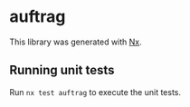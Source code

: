 # auftrag

This library was generated with [Nx](https://nx.dev).

## Running unit tests

Run `nx test auftrag` to execute the unit tests.
